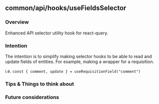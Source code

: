 ## common/api/hooks/useFieldsSelector

### Overview

Enhanced API selector utility hook for react-query.

### Intention

The intention is to simplify making selector hooks to be able to read and update fields of entities. For example, making a wrapper for a requisition.

i.e. `const { comment, update } = useRequisitionField("comment")`

### Tips & Things to think about

### Future considerations
